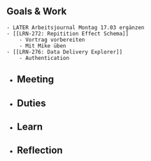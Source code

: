 ## Goals & Work
	- LATER Arbeitsjournal Montag 17.03 ergänzen
	- [[LRN-272: Repitition Effect Schema]]
		- Vortrag vorbereiten
		- Mit Mike üben
	- [[LRN-276: Data Delivery Explorer]]
		- Authentication
- ## Meeting
- ## Duties
- ## Learn
- ## Reflection